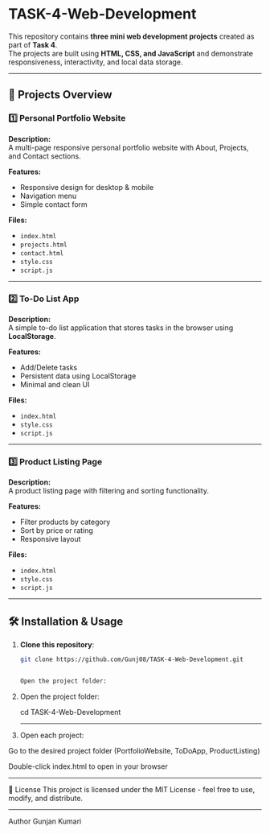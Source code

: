 # TASK-4-Web-Development

This repository contains **three mini web development projects** created as part of **Task 4**.  
The projects are built using **HTML, CSS, and JavaScript** and demonstrate responsiveness, interactivity, and local data storage.

---

## 📁 Projects Overview

### 1️⃣ Personal Portfolio Website
**Description:**  
A multi-page responsive personal portfolio website with About, Projects, and Contact sections.

**Features:**
- Responsive design for desktop & mobile
- Navigation menu
- Simple contact form

**Files:**
- `index.html`
- `projects.html`
- `contact.html`
- `style.css`
- `script.js`

---

### 2️⃣ To-Do List App
**Description:**  
A simple to-do list application that stores tasks in the browser using **LocalStorage**.

**Features:**
- Add/Delete tasks
- Persistent data using LocalStorage
- Minimal and clean UI

**Files:**
- `index.html`
- `style.css`
- `script.js`

---

### 3️⃣ Product Listing Page
**Description:**  
A product listing page with filtering and sorting functionality.

**Features:**
- Filter products by category
- Sort by price or rating
- Responsive layout

**Files:**
- `index.html`
- `style.css`
- `script.js`

---

## 🛠️ Installation & Usage

1. **Clone this repository**:
   ```bash
   git clone https://github.com/Gunj08/TASK-4-Web-Development.git


   Open the project folder:

2. Open the project folder:

   cd TASK-4-Web-Development
   
   ---
   
3. Open each project:

Go to the desired project folder (PortfolioWebsite, ToDoApp, ProductListing)

Double-click index.html to open in your browser

---

📜 License
This project is licensed under the MIT License - feel free to use, modify, and distribute.

---

Author
Gunjan Kumari
